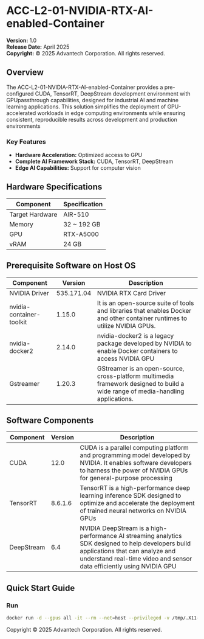 # ACC-L2-01-NVIDIA-RTX-AI-enabled-Container


**Version:** 1.0  
**Release Date:** April 2025  
**Copyright:** © 2025 Advantech Corporation. All rights reserved.

## Overview

The ACC-L2-01-NVIDIA-RTX-AI-enabled-Container provides a pre-configured CUDA, TensorRT, DeepStream development environment with GPUpassthrough capabilities, designed for industrial AI and machine learning applications. This solution simplifies the deployment of GPU-accelerated workloads in edge computing environments while ensuring consistent, reproducible results across development and production environments 

### Key Features

- **Hardware Acceleration:** Optimized access to GPU
- **Complete AI Framework Stack:** CUDA, TensorRT, DeepStream
- **Edge AI Capabilities:** Support for computer vision


## Hardware Specifications

| Component | Specification |
|-----------|---------------|
| Target Hardware | AIR-510 |
| Memory | 32 ~ 192 GB |
| GPU | RTX-A5000 |
| vRAM | 24 GB |


## Prerequisite Software on Host OS

| Component | Version | Description |
|-----------|---------|-------------|
| NVIDIA Driver | 535.171.04 | NVIDIA RTX Card Driver |
| nvidia-container-toolkit | 1.15.0 | It is an open-source suite of tools and libraries that enables Docker and other container runtimes to utilize NVIDIA GPUs. |
| nvidia-docker2 | 2.14.0 | nvidia-docker2 is a legacy package developed by NVIDIA to enable Docker containers to access NVIDIA GPU |
| Gstreamer | 1.20.3 | GStreamer is an open-source, cross-platform multimedia framework designed to build a wide range of media-handling applications. |

## Software Components

| Component | Version | Description |
|-----------|---------|-------------|
| CUDA | 12.0 | CUDA is a parallel computing platform and programming model developed by NVIDIA. It enables software developers to harness the power of NVIDIA GPUs for general-purpose processing  |
| TensorRT | 8.6.1.6 | TensorRT is a high-performance deep learning inference SDK designed to optimize and accelerate the deployment of trained neural networks on NVIDIA GPUs  |
| DeepStream | 6.4 | NVIDIA DeepStream is a high-performance AI streaming analytics SDK designed to help developers build applications that can analyze and understand real-time video and sensor data efficiently using NVIDIA GPU  |



## Quick Start Guide

### Run 

```bash
docker run -d --gpus all -it --rm --net=host --privileged -v /tmp/.X11-unix:/tmp/.X11-unix -e DISPLAY=$DISPLAY -w /opt/nvidia/deepstream/deepstream-6.4 eiot/nvidia-deepstream6.4:ubuntu22.04-1.0.0
```

Copyright © 2025 Advantech Corporation. All rights reserved.



